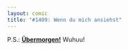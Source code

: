 ```yaml
---
layout: comic
title: "#1409: Wenn du mich ansiehst"
---
```


P.S.:  <a href="http://www.fonflatter.de/ausstellung"><strong>Übermorgen!</strong></a> Wuhuu!
